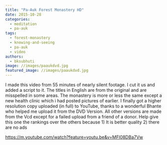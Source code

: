 ```yaml
---
title: "Pa-Auk Forest Monastery HD"
date: 2015-10-28
categories: 
  - meditation
  - pa-auk
tags: 
  - forest-monastery
  - knowing-and-seeing
  - pa-auk
  - video
authors: 
  - bksubhuti
image: //images/paaukdvd.jpg
featured_image: //images/paaukdvd.jpg
---
```


I made this video from 55 minutes of nearly silent footage. I cut it us and added a script to it. The titles in English are from the original and are misspelled in some areas. The monastery is more or less the same except a new health clinic which i had posted pictures of earlier. I finally got a higher resolution copy uploaded (in full) to YouTube, thanks to a wonderful Bhante who helped me upload it from the DVD Version. All other versions are made from the Vcd except for a failed upload from a friend of a donor. Help give this one the rankings over the others because 1) It is better quality 2) there are no ads

https://m.youtube.com/watch?feature=youtu.be&v=MFl08DBa7Vw